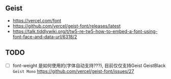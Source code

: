 ## Geist

- https://vercel.com/font
- https://github.com/vercel/geist-font/releases/latest
- https://talk.tiddlywiki.org/t/tw5-re-tw5-how-to-embed-a-font-using-font-face-and-data-url/6318/2

## TODO

- [ ] font-weight 是如何使用的(字体自动支持???), 目前仅仅支持Geist GeistBlack `Geist Mono` https://github.com/vercel/geist-font/issues/27
